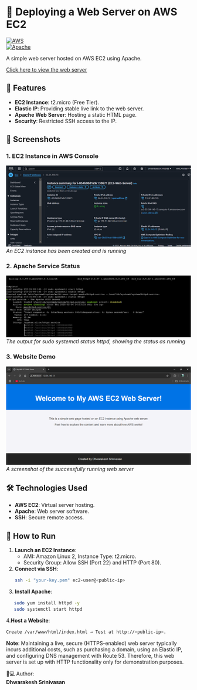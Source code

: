 # 🚀 Deploying a Web Server on AWS EC2  

[![AWS](https://img.shields.io/badge/AWS-FF9900?style=for-the-badge&logo=amazonaws&logoColor=white)](https://aws.amazon.com)  
[![Apache](https://img.shields.io/badge/Apache-D22128?style=for-the-badge&logo=apache&logoColor=white)](https://httpd.apache.org)  

A simple web server hosted on AWS EC2 using Apache.  

[Click here to view the web server](http://52.54.140.13)

## 🌟 Features  
- **EC2 Instance**: t2.micro (Free Tier).
- **Elastic IP**: Providing stable live link to the web server. 
- **Apache Web Server**: Hosting a static HTML page.  
- **Security**: Restricted SSH access to the IP.  

## 📸 Screenshots  
### 1. EC2 Instance in AWS Console  
![EC2 Instance](assets/EC2_Instance_in_AWS_Console.png)  
*An EC2 instance has been created and is running*

### 2. Apache Service Status  
![Apache Status](assets/Apache_Service_Status.png)  
*The output for sudo systemctl status httpd, showing the status as running*

### 3. Website Demo  
![Website](assets/Website_Demo.png)  
*A screenshot of the successfully running web server*

## 🛠️ Technologies Used  
- **AWS EC2**: Virtual server hosting.  
- **Apache**: Web server software.  
- **SSH**: Secure remote access.  

## 🚀 How to Run  
1. **Launch an EC2 Instance**:  
   - AMI: Amazon Linux 2, Instance Type: t2.micro.  
   - Security Group: Allow SSH (Port 22) and HTTP (Port 80).  
2. **Connect via SSH**:  
   ```bash  
   ssh -i "your-key.pem" ec2-user@<public-ip>  
   ```
3. **Install Apache**:
```bash
   sudo yum install httpd -y  
   sudo systemctl start httpd
```
4.**Host a Website**:
```bash
Create /var/www/html/index.html → Test at http://<public-ip>.
```

**Note**:
Maintaining a live, secure (HTTPS-enabled) web server typically incurs additional costs, such as purchasing a domain, using an Elastic IP, and configuring DNS management with Route 53. Therefore, this web server is set up with HTTP functionality only for demonstration purposes.

👨💻 Author:  
  **Dhwarakesh Srinivasan**
